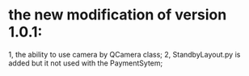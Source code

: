 
# the new modification of version 1.0.1:
  1, the ability to use camera by QCamera class;
  2, StandbyLayout.py is added but it not used with the PaymentSytem;
